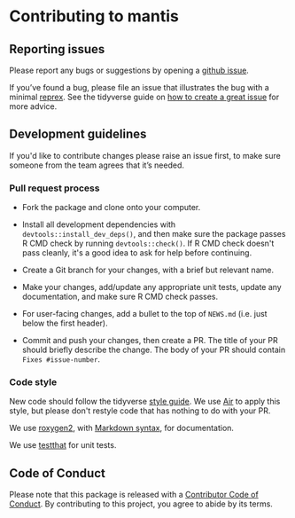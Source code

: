 # Contributing to mantis

## Reporting issues

Please report any bugs or suggestions by opening a [github issue](https://github.com/phuongquan/mantis/issues).

If you’ve found a bug, please file an issue that illustrates the bug with a minimal 
[reprex](https://www.tidyverse.org/help/#reprex).
See the tidyverse guide on [how to create a great issue](https://code-review.tidyverse.org/issues/) for more advice.


## Development guidelines

If you'd like to contribute changes please raise an issue first, to make sure someone from the team agrees that it’s needed.

### Pull request process

* Fork the package and clone onto your computer.

* Install all development dependencies with `devtools::install_dev_deps()`, and then make sure the package passes R CMD check by running `devtools::check()`. If R CMD check doesn't pass cleanly, it's a good idea to ask for help before continuing. 
    
* Create a Git branch for your changes, with a brief but relevant name.

* Make your changes, add/update any appropriate unit tests, update any documentation, and make sure R CMD check passes.

* For user-facing changes, add a bullet to the top of `NEWS.md` (i.e. just below the first header).

* Commit and push your changes, then create a PR. The title of your PR should briefly describe the change. The body of your PR should contain `Fixes #issue-number`.

### Code style

New code should follow the tidyverse [style guide](https://style.tidyverse.org). 
We use [Air](https://posit-dev.github.io/air/) to apply this style, but please don't restyle code that has nothing to do with your PR.  

We use [roxygen2](https://cran.r-project.org/package=roxygen2), with [Markdown syntax](https://cran.r-project.org/web/packages/roxygen2/vignettes/rd-formatting.html), for documentation.  

We use [testthat](https://cran.r-project.org/package=testthat) for unit tests.


## Code of Conduct

Please note that this package is released with a [Contributor Code of Conduct](https://ropensci.org/code-of-conduct/). 
By contributing to this project, you agree to abide by its terms.
